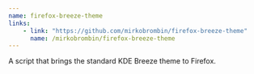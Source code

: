 ```yaml
---
name: firefox-breeze-theme
links: 
    - link: "https://github.com/mirkobrombin/firefox-breeze-theme"
      name: /mirkobrombin/firefox-breeze-theme
---
```

<p>A script that brings the standard KDE Breeze theme to Firefox.</p>